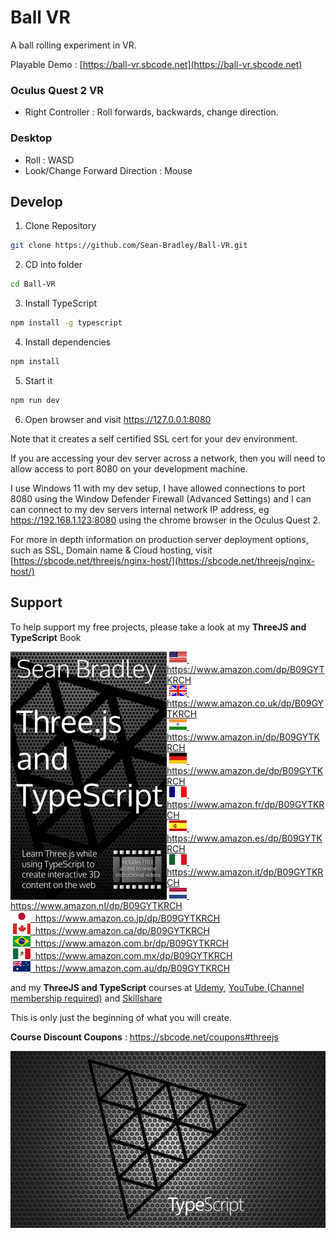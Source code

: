 # Ball VR

A ball rolling experiment in VR.

Playable Demo : [https://ball-vr.sbcode.net](https://ball-vr.sbcode.net)

### Oculus Quest 2 VR

-   Right Controller : Roll forwards, backwards, change direction.

### Desktop

-   Roll : WASD
-   Look/Change Forward Direction : Mouse

## Develop

1. Clone Repository

```bash
git clone https://github.com/Sean-Bradley/Ball-VR.git
```

2. CD into folder

```bash
cd Ball-VR
```

3. Install TypeScript

```bash
npm install -g typescript
```

4. Install dependencies

```bash
npm install
```

5. Start it

```bash
npm run dev
```

6. Open browser and visit https://127.0.0.1:8080

Note that it creates a self certified SSL cert for your dev environment.

If you are accessing your dev server across a network, then you will need to allow access to port 8080 on your development machine.

I use Windows 11 with my dev setup, I have allowed connections to port 8080 using the Window Defender Firewall (Advanced Settings) and I can can connect to my dev servers internal network IP address, eg https://192.168.1.123:8080 using the chrome browser in the Oculus Quest 2.

For more in depth information on production server deployment options, such as SSL, Domain name & Cloud hosting, visit [https://sbcode.net/threejs/nginx-host/](https://sbcode.net/threejs/nginx-host/)

## Support

To help support my free projects, please take a look at my **ThreeJS and TypeScript** Book

<img style="float:left; min-width:150px;" src="./docs/threejs-typescript-250.jpg">

&nbsp;<a href="https://www.amazon.com/dp/B09GYTKRCH"><img src="/docs/flag_us.gif">&nbsp; https://www.amazon.com/dp/B09GYTKRCH</a><br/>
&nbsp;<a href="https://www.amazon.co.uk/dp/B09GYTKRCH"><img src="/docs/flag_uk.gif">&nbsp; https://www.amazon.co.uk/dp/B09GYTKRCH</a><br/>
&nbsp;<a href="https://www.amazon.in/dp/B09GYTKRCH"><img src="/docs/flag_in.gif">&nbsp; https://www.amazon.in/dp/B09GYTKRCH</a><br/>
&nbsp;<a href="https://www.amazon.de/dp/B09GYTKRCH"><img src="/docs/flag_de.gif">&nbsp; https://www.amazon.de/dp/B09GYTKRCH</a><br/>
&nbsp;<a href="https://www.amazon.fr/dp/B09GYTKRCH"><img src="/docs/flag_fr.gif">&nbsp; https://www.amazon.fr/dp/B09GYTKRCH</a><br/>
&nbsp;<a href="https://www.amazon.es/dp/B09GYTKRCH"><img src="/docs/flag_es.gif">&nbsp; https://www.amazon.es/dp/B09GYTKRCH</a><br/>
&nbsp;<a href="https://www.amazon.it/dp/B09GYTKRCH"><img src="/docs/flag_it.gif">&nbsp; https://www.amazon.it/dp/B09GYTKRCH</a><br/>
&nbsp;<a href="https://www.amazon.nl/dp/B09GYTKRCH"><img src="/docs/flag_nl.gif">&nbsp; https://www.amazon.nl/dp/B09GYTKRCH</a><br/>
&nbsp;<a href="https://www.amazon.co.jp/dp/B09GYTKRCH"><img src="/docs/flag_jp.gif">&nbsp; https://www.amazon.co.jp/dp/B09GYTKRCH</a><br/>
&nbsp;<a href="https://www.amazon.ca/dp/B09GYTKRCH"><img src="/docs/flag_ca.gif">&nbsp; https://www.amazon.ca/dp/B09GYTKRCH</a><br/>
&nbsp;<a href="https://www.amazon.com.br/dp/B09GYTKRCH"><img src="/docs/flag_br.gif">&nbsp; https://www.amazon.com.br/dp/B09GYTKRCH</a><br/>
&nbsp;<a href="https://www.amazon.com.mx/dp/B09GYTKRCH"><img src="/docs/flag_mx.gif">&nbsp; https://www.amazon.com.mx/dp/B09GYTKRCH</a><br/>
&nbsp;<a href="https://www.amazon.com.au/dp/B09GYTKRCH"><img src="/docs/flag_au.gif">&nbsp; https://www.amazon.com.au/dp/B09GYTKRCH</a>

and my **ThreeJS and TypeScript** courses at [Udemy](https://www.udemy.com/course/threejs-tutorials/?referralCode=4C7E1DE91C3E42F69D0F), [YouTube (Channel membership required)](https://www.youtube.com/playlist?list=PLKWUX7aMnlEKTmkBqwjc-tZgULJdNBjEd) and [Skillshare](https://skl.sh/2uxctEP)

This is only just the beginning of what you will create.

**Course Discount Coupons** : https://sbcode.net/coupons#threejs

[![ThreeJS and TypeScript Course](docs/threejs-course-image.png)](https://youtu.be/fS4H7gm7gK4)

